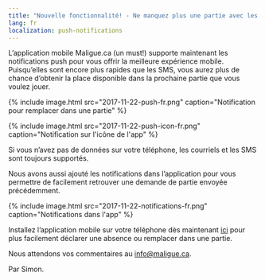 ```yaml
---
title: "Nouvelle fonctionnalité! - Ne manquez plus une partie avec les pushs!"
lang: fr
localization: push-notifications
---
```

L’application mobile Maligue.ca (un must!) supporte maintenant les notifications push pour vous offrir la meilleure expérience mobile. Puisqu’elles sont encore plus rapides que les SMS, vous aurez plus de chance d’obtenir la place disponible dans la prochaine partie que vous voulez jouer.

{% include image.html src="2017-11-22-push-fr.png" caption="Notification pour remplacer dans une partie" %}

{% include image.html src="2017-11-22-push-icon-fr.png" caption="Notification sur l'icône de l'app" %}

Si vous n’avez pas de données sur votre téléphone, les courriels et les SMS sont toujours supportés.

Nous avons aussi ajouté les notifications dans l’application pour vous permettre de facilement retrouver une demande de partie envoyée précédemment.

{% include image.html src="2017-11-22-notifications-fr.png" caption="Notifications dans l'app" %}

Installez l’application mobile sur votre téléphone dès maintenant [ici](https://itunes.apple.com/ca/app/maligue.ca-gestion-ligue-sportive/id1186556911?l=fr) pour plus facilement déclarer une absence ou remplacer dans une partie.

Nous attendons vos commentaires au [info@maligue.ca](mailto:info@maligue.ca).

Par Simon.
